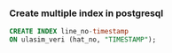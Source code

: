 ### Create multiple index in postgresql 





 

```sql
CREATE INDEX line_no-timestamp
ON ulasim_veri (hat_no, "TIMESTAMP");
```

